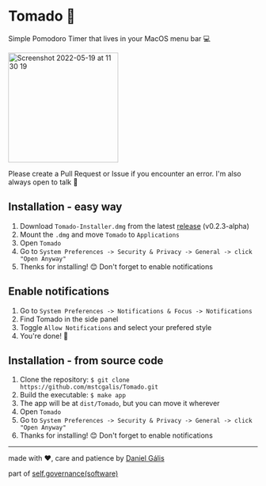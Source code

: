 # Tomado 🍅

Simple Pomodoro Timer that lives in your MacOS menu bar 💻

<img width="222" alt="Screenshot 2022-05-19 at 11 30 19" src="https://user-images.githubusercontent.com/77400726/169261760-777aa046-c670-432d-8a31-c3e76d2590ed.png">

Please create a Pull Request or Issue if you encounter an error. I'm also always open to talk 🌱

## Installation - easy way

1. Download `Tomado-Installer.dmg` from the latest [release](https://github.com/mstcgalis/Tomado/releases/tag/v0.2.3-alpha) (v0.2.3-alpha)
2. Mount the `.dmg` and move `Tomado` to `Applications`
3. Open `Tomado`
4. Go to `System Preferences -> Security & Privacy -> General -> click "Open Anyway"`
5. Thenks for installing! 😊 Don't forget to enable notifications

## Enable notifications

1. Go to `System Preferences -> Notifications & Focus -> Notifications`
2. Find Tomado in the side panel
3. Toggle `Allow Notifications` and select your prefered style
4. You're done! 🌸 

## Installation - from source code

1. Clone the repository: ```$ git clone https://github.com/mstcgalis/Tomado.git```
2. Build the executable: ```$ make app```
3. The app will be at `dist/Tomado`, but you can move it wherever
5. Open `Tomado`
6. Go to `System Preferences -> Security & Privacy -> General -> click "Open Anyway"`
7. Thanks for installing! 😊 Don't forget to enable notifications

---

made with ❤️, care and patience by [Daniel Gális](https://www.are.na/daniel-galis)

part of [self.governance(software)](https://www.are.na/daniel-galis/self-governance)
